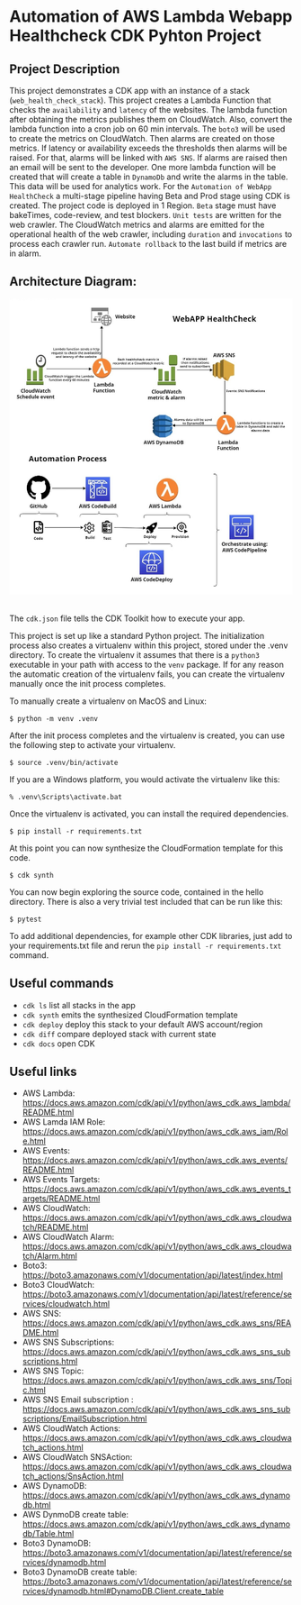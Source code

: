 # Automation of AWS Lambda Webapp Healthcheck CDK Pyhton Project

## Project Description
This project demonstrates a CDK app with an instance of a stack (`web_health_check_stack`). This project creates a Lambda Function that checks the `availability` and `latency` of the websites. The lambda function after obtaining the metrics publishes them on CloudWatch. Also, convert the lambda function into a cron job on 60 min intervals. The `boto3` will be used to create the metrics on CloudWatch. Then alarms are created on those metrics. If latency or availability exceeds the thresholds then alarms will be raised. For that, alarms will be linked with `AWS SNS`. If alarms are raised then an email will be sent to the developer. One more lambda function will be created that will create a table in `DynamoDb` and write the alarms in the table. This data will be used for analytics work.
For the `Automation of WebApp HealthCheck` a multi-stage pipeline having Beta and Prod stage using CDK is created. The project code is deployed in 1 Region. `Beta` stage must have bakeTimes, code-review, and test blockers. `Unit tests` are written for the web crawler. The CloudWatch metrics and alarms are emitted for the operational health of the web crawler, including `duration` and `invocations` to process each crawler run. `Automate rollback` to the last build if metrics are in alarm. 

## Architecture Diagram:

<div align="center">
   <div align="center">
    <img src="Architecture_Diagram/Automate_WebApp_HealthCheck.jpg" width='700'/>
  </div>
</div>
</br>


The `cdk.json` file tells the CDK Toolkit how to execute your app.

This project is set up like a standard Python project.  The initialization process also creates
a virtualenv within this project, stored under the .venv directory.  To create the virtualenv
it assumes that there is a `python3` executable in your path with access to the `venv` package.
If for any reason the automatic creation of the virtualenv fails, you can create the virtualenv
manually once the init process completes.

To manually create a virtualenv on MacOS and Linux:

```
$ python -m venv .venv
```

After the init process completes and the virtualenv is created, you can use the following
step to activate your virtualenv.

```
$ source .venv/bin/activate
```

If you are a Windows platform, you would activate the virtualenv like this:

```
% .venv\Scripts\activate.bat
```

Once the virtualenv is activated, you can install the required dependencies.

```
$ pip install -r requirements.txt
```

At this point you can now synthesize the CloudFormation template for this code.

```
$ cdk synth
```

You can now begin exploring the source code, contained in the hello directory.
There is also a very trivial test included that can be run like this:

```
$ pytest
```

To add additional dependencies, for example other CDK libraries, just add to
your requirements.txt file and rerun the `pip install -r requirements.txt`
command.

## Useful commands

 * `cdk ls`          list all stacks in the app
 * `cdk synth`       emits the synthesized CloudFormation template
 * `cdk deploy`      deploy this stack to your default AWS account/region
 * `cdk diff`        compare deployed stack with current state
 * `cdk docs`        open CDK 
 
 ## Useful links

 - AWS Lambda: https://docs.aws.amazon.com/cdk/api/v1/python/aws_cdk.aws_lambda/README.html
 - AWS Lamda IAM Role: https://docs.aws.amazon.com/cdk/api/v1/python/aws_cdk.aws_iam/Role.html
 - AWS Events: https://docs.aws.amazon.com/cdk/api/v1/python/aws_cdk.aws_events/README.html
 - AWS Events Targets: https://docs.aws.amazon.com/cdk/api/v1/python/aws_cdk.aws_events_targets/README.html
 - AWS CloudWatch: https://docs.aws.amazon.com/cdk/api/v1/python/aws_cdk.aws_cloudwatch/README.html
 - AWS CloudWatch Alarm: https://docs.aws.amazon.com/cdk/api/v1/python/aws_cdk.aws_cloudwatch/Alarm.html
 - Boto3: https://boto3.amazonaws.com/v1/documentation/api/latest/index.html
 - Boto3 CloudWatch: https://boto3.amazonaws.com/v1/documentation/api/latest/reference/services/cloudwatch.html
 - AWS SNS: https://docs.aws.amazon.com/cdk/api/v1/python/aws_cdk.aws_sns/README.html
 - AWS SNS Subscriptions: https://docs.aws.amazon.com/cdk/api/v1/python/aws_cdk.aws_sns_subscriptions.html
 - AWS SNS Topic: https://docs.aws.amazon.com/cdk/api/v1/python/aws_cdk.aws_sns/Topic.html
 - AWS SNS Email subscription : https://docs.aws.amazon.com/cdk/api/v1/python/aws_cdk.aws_sns_subscriptions/EmailSubscription.html
 - AWS CloudWatch Actions: https://docs.aws.amazon.com/cdk/api/v1/python/aws_cdk.aws_cloudwatch_actions.html
 - AWS CloudWatch SNSAction: https://docs.aws.amazon.com/cdk/api/v1/python/aws_cdk.aws_cloudwatch_actions/SnsAction.html
 - AWS DynamoDB: https://docs.aws.amazon.com/cdk/api/v1/python/aws_cdk.aws_dynamodb.html
 - AWS DynmoDB create table: https://docs.aws.amazon.com/cdk/api/v1/python/aws_cdk.aws_dynamodb/Table.html
 - Boto3 DynamoDB: https://boto3.amazonaws.com/v1/documentation/api/latest/reference/services/dynamodb.html
 - Boto3 DynamoDB create table: https://boto3.amazonaws.com/v1/documentation/api/latest/reference/services/dynamodb.html#DynamoDB.Client.create_table
 
